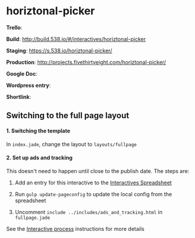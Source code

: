 horiztonal-picker
===============

**Trello**: 

**Build**: http://build.538.io/#/interactives/horiztonal-picker

**Staging**: https://s.538.io/horiztonal-picker/

**Production**: http://projects.fivethirtyeight.com/horiztonal-picker/

**Google Doc**:

**Wordpress entry**: 

**Shortlink**: 


## Switching to the full page layout

#### 1. Switching the template

In `index.jade`, change the layout to `layouts/fullpage`

#### 2. Set up ads and tracking

This doesn't need to happen until close to the publish date. The steps are:

1. Add an entry for this interactive to the [Interactives Spreadsheet](https://docs.google.com/spreadsheets/d/1HBXso8KrggjywZFoSYZW6Ecm1Fs8F7qvbF2uvsIyS14/edit#gid=0)

2. Run `gulp update-pageconfig` to update the local config from the spreadsheet

3. Uncomment `include ../includes/ads_and_tracking.html` in `fullpage.jade`

See the [Interactive process](https://docs.google.com/document/d/1eQy0_MoDj1KTk9OjudLh0yHSWfYGSFIswFehovIGIXA/edit) instructions for more details